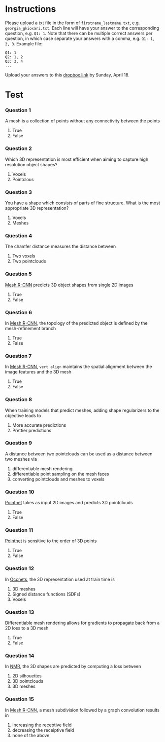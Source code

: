 # Instructions
Please upload a txt file in the form of `firstname_lastname.txt`, e.g. `georgia_gkioxari.txt`. Each line will have your answer to the corresponding question, e.g. `Q1: 1`. Note that there can be multiple correct answers per question, in which case separate your answers with a comma, e.g. `Q1: 1, 2, 3`. Example file:
```
Q1: 1
Q2: 1, 2
Q3: 3, 4
...
```
Upload your answers to this [dropbox link][dropbox] by Sunday, April 18. 

# Test
### Question 1
A mesh is a collection of points without any connectivity between the points
  1. True
  2. False 

### Question 2
Which 3D representation is most efficient when aiming to capture high resolution object shapes?
  1. Voxels
  2. Pointclous 

### Question 3
You have a shape which consists of parts of fine structure. What is the most appropriate 3D representation?
  1. Voxels
  2. Meshes

### Question 4
The chamfer distance measures the distance between
  1. Two voxels
  2. Two pointclouds

### Question 5
[Mesh R-CNN][meshrcnn] predicts 3D object shapes from single 2D images
  1. True
  2. False

### Question 6
In [Mesh R-CNN][meshrcnn], the topology of the predicted object is defined by the mesh-refinement branch
  1. True
  2. False

### Question 7
In [Mesh R-CNN][meshrcnn], `vert align` maintains the spatial alignment between the image features and the 3D mesh
  1. True
  2. False

### Question 8
When training models that predict meshes, adding shape regularizers to the objective leads to 
  1. More accurate predictions
  2. Prettier predictions

### Question 9
A distance between two pointclouds can be used as a distance between two meshes via
  1. differentiable mesh rendering
  2. differentiable point sampling on the mesh faces
  3. converting pointclouds and meshes to voxels

### Question 10
[Pointnet][pointnet] takes as input 2D images and predicts 3D pointclouds
  1. True
  2. False

### Question 11
[Pointnet][pointnet] is sensitive to the order of 3D points 
  1. True
  2. False

### Question 12
In [Occnets][occnet], the 3D representation used at train time is
  1. 3D meshes
  2. Signed distance functions (SDFs)
  3. Voxels

### Question 13
Differentiable mesh rendering allows for gradients to propagate back from a 2D loss to a 3D mesh
  1. True
  2. False

### Question 14
In [NMR][nmr], the 3D shapes are predicted by computing a loss between
  1. 2D silhouettes
  2. 3D pointclouds
  3. 3D meshes

### Question 15
In [Mesh R-CNN][meshrcnn], a mesh subdivision followed by a graph convolution results in 
  1. increasing the receptive field
  2. decreasing the receiptive field
  3. none of the above


[dropbox]: https://www.dropbox.com/request/mdR1orxLo5hPs4wbkStV
[nmr]: https://arxiv.org/abs/1711.07566
[meshrcnn]: https://arxiv.org/abs/1906.02739
[r2n2]: https://arxiv.org/abs/1604.00449
[occnet]: https://arxiv.org/abs/1812.03828
[synsin]: https://arxiv.org/abs/1912.08804
[psg]: https://arxiv.org/abs/1612.00603
[pointnet]: https://arxiv.org/abs/1612.00593


